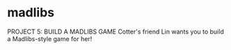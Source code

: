 # madlibs
PROJECT 5: BUILD A MADLIBS GAME
Cotter's friend Lin wants you to build a Madlibs-style game for her!
